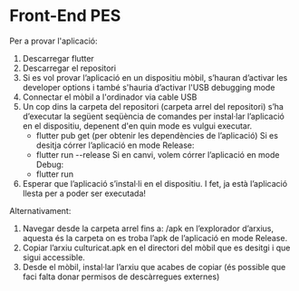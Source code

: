 # Front-End PES

Per a provar l'aplicació:

1. Descarregar flutter
2. Descarregar el repositori
3. Si es vol provar l’aplicació en un dispositiu mòbil, s’hauran d’activar les developer options i també s'hauria d’activar l'USB debugging mode
4. Connectar el mòbil a l'ordinador via cable USB
5. Un cop dins la carpeta del repositori (carpeta arrel del repositori) s’ha d’executar la següent seqüència de comandes per instal·lar l’aplicació en el dispositiu, depenent d'en quin mode es vulgui executar. 
      - flutter pub get (per obtenir les dependències de l’aplicació)
      Si es desitja córrer l’aplicació en mode Release:
      - flutter run --release 
      Si en canvi, volem córrer l’aplicació en mode Debug:
      - flutter run
6. Esperar que l’aplicació s’instal·li en el dispositiu.
I fet, ja està l’aplicació llesta per a poder ser executada!

Alternativament:
1. Navegar desde la carpeta arrel fins a: /apk en l’explorador d’arxius, aquesta és la carpeta on es troba l’apk de l’aplicació en mode Release.
2. Copiar l’arxiu culturicat.apk en el directori del mòbil que es desitgi i que sigui accessible.
3. Desde el mòbil, instal·lar l’arxiu que acabes de copiar (és possible que faci falta donar permisos de descàrregues externes)

